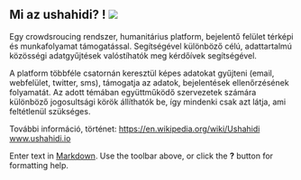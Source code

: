 ## Mi az ushahidi? ! ![]({{site.baseurl}}//ushahidi_logo-nogloss-500x134.png)


Egy crowdsroucing rendszer, humanitárius platform, bejelentő felület térképi és munkafolyamat támogatással.
Segítségével különböző célú, adattartalmú közösségi adatgyűjtések valóstíhatók meg kérdőívek segítségével.

A platform többféle csatornán keresztül képes adatokat gyűjteni (email, webfelület, twitter, sms), támogatja az adatok, bejelentések ellenőrzésének folyamatát.
Az adott témában együttműködő szervezetek számára különböző jogosultsági körök állíthatók be, így mindenki csak azt látja, ami feltétlenül szükséges.


További információ, történet:
https://en.wikipedia.org/wiki/Ushahidi
www.ushahidi.io






Enter text in [Markdown](http://daringfireball.net/projects/markdown/). Use the toolbar above, or click the **?** button for formatting help.

